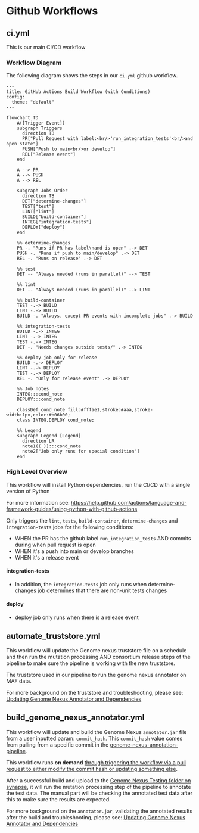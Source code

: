 # Github Workflows

## ci.yml

This is our main CI/CD workflow

### Workflow Diagram

The following diagram shows the steps in our `ci.yml` github workflow.

```mermaid
---
title: GitHub Actions Build Workflow (with Conditions)
config:
  theme: "default"
---

flowchart TD
    A([Trigger Event])
    subgraph Triggers
      direction TB
      PR["Pull Request with label:<br/>'run_integration_tests'<br/>and open state"]
      PUSH["Push to main<br/>or develop"]
      REL["Release event"]
    end

    A --> PR
    A --> PUSH
    A --> REL

    subgraph Jobs Order
      direction TB
      DET["determine-changes"]
      TEST["test"]
      LINT["lint"]
      BUILD["build-container"]
      INTEG["integration-tests"]
      DEPLOY["deploy"]
    end

    %% determine-changes
    PR -. "Runs if PR has label\nand is open" .-> DET
    PUSH -. "Runs if push to main/develop" .-> DET
    REL -. "Runs on release" .-> DET

    %% test
    DET -- "Always needed (runs in parallel)" --> TEST

    %% lint
    DET -- "Always needed (runs in parallel)" --> LINT

    %% build-container
    TEST -.-> BUILD
    LINT -.-> BUILD
    BUILD -. "Always, except PR events with incomplete jobs" .-> BUILD

    %% integration-tests
    BUILD -.-> INTEG
    LINT -.-> INTEG
    TEST -.-> INTEG
    DET -. "Needs changes outside tests/" .-> INTEG

    %% deploy job only for release
    BUILD -.-> DEPLOY
    LINT -.-> DEPLOY
    TEST -.-> DEPLOY
    REL -. "Only for release event" .-> DEPLOY

    %% Job notes
    INTEG:::cond_note
    DEPLOY:::cond_note

    classDef cond_note fill:#fffae1,stroke:#aaa,stroke-width:1px,color:#b06b00;
    class INTEG,DEPLOY cond_note;

    %% Legend
    subgraph Legend [Legend]
      direction LR
      note1(( )):::cond_note
      note2["Job only runs for special condition"]
    end
```

### High Level Overview

This workflow will install Python dependencies, run the CI/CD with a single version of Python

For more information see: https://help.github.com/actions/language-and-framework-guides/using-python-with-github-actions

Only triggers the `lint`, `tests`, `build-container`, `determine-changes` and `integration-tests` jobs for the following conditions:

  - WHEN the PR has the github label `run_integration_tests` AND commits during when pull request is open 
  - WHEN it's a push into main or develop branches
  - WHEN it's a release event

#### integration-tests

 - In addition, the `integration-tests` job only runs when determine-changes job determines that there are non-unit tests changes

#### deploy

 - deploy job only runs when there is a release event


## automate_truststore.yml

This workflow will update the Genome nexus truststore file on a schedule and then run the mutation processing AND consortium release steps of the pipeline to make sure the pipeline is working with the new truststore.

The truststore used in our pipeline to run the genome nexus annotator on MAF data.

For more background on the truststore and troubleshooting, please see:
[Updating Genome Nexus Annotator and Dependencies](https://sagebionetworks.jira.com/wiki/spaces/APGD/pages/3016687662/Updating+Genome+Nexus+Annotator+and+Dependencies#Updating-the-trust-ssl-file)


## build_genome_nexus_annotator.yml

This workflow will update and build the Genome Nexus `annotator.jar` file from a
user inputted param: `commit_hash`. This `commit_hash` value comes from pulling from a specific commit in the [genome-nexus-annotation-pipeline](github.com/genome-nexus/genome-nexus-annotation-pipeline).

This workflow runs **on demand** [through triggering the workflow via a pull request to either modify the commit hash or updating something else](https://github.com/Sage-Bionetworks/Genie/actions/workflows/build_genome_nexus_annotator.yml).

After a successful build and upload to the [Genome Nexus Testing folder on synapse](https://www.synapse.org/Synapse:syn70781006), it will run the mutation processing step of the pipeline to annotate the test data. The manual part will be checking the annotated test data after this to make sure the results are expected.

For more background on the `annotator.jar`, validating the annotated results after the build and troubleshooting, please see:
[Updating Genome Nexus Annotator and Dependencies](https://sagebionetworks.jira.com/wiki/spaces/APGD/pages/3016687662/Updating+Genome+Nexus+Annotator+and+Dependencies#Updating-the-annotator.jar)